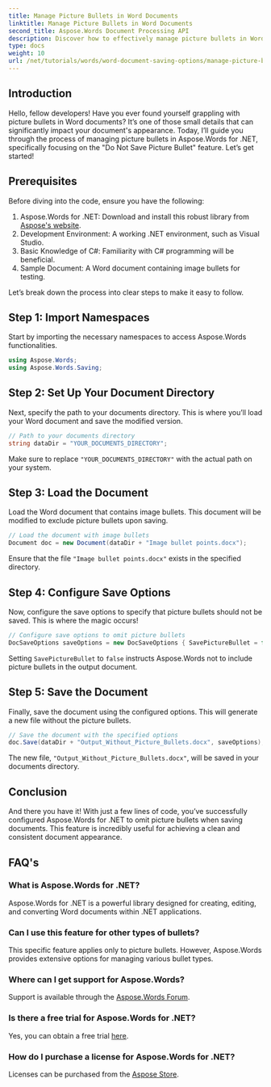 ```yaml
---
title: Manage Picture Bullets in Word Documents
linktitle: Manage Picture Bullets in Word Documents
second_title: Aspose.Words Document Processing API
description: Discover how to effectively manage picture bullets in Word documents with Aspose.Words for .NET. This comprehensive guide walks you through the steps to set up your environment, configure save options.
type: docs
weight: 10
url: /net/tutorials/words/word-document-saving-options/manage-picture-bullet/
---
```

## Introduction

Hello, fellow developers! Have you ever found yourself grappling with picture bullets in Word documents? It’s one of those small details that can significantly impact your document's appearance. Today, I’ll guide you through the process of managing picture bullets in Aspose.Words for .NET, specifically focusing on the "Do Not Save Picture Bullet" feature. Let’s get started!

## Prerequisites

Before diving into the code, ensure you have the following:

1. Aspose.Words for .NET: Download and install this robust library from [Aspose's website](https://releases.aspose.com/words/net/).
2. Development Environment: A working .NET environment, such as Visual Studio.
3. Basic Knowledge of C#: Familiarity with C# programming will be beneficial.
4. Sample Document: A Word document containing image bullets for testing.

Let’s break down the process into clear steps to make it easy to follow.

## Step 1: Import Namespaces

Start by importing the necessary namespaces to access Aspose.Words functionalities.

```csharp
using Aspose.Words;
using Aspose.Words.Saving;
```

## Step 2: Set Up Your Document Directory

Next, specify the path to your documents directory. This is where you’ll load your Word document and save the modified version.

```csharp
// Path to your documents directory
string dataDir = "YOUR_DOCUMENTS_DIRECTORY";
```

Make sure to replace `"YOUR_DOCUMENTS_DIRECTORY"` with the actual path on your system.

## Step 3: Load the Document

Load the Word document that contains image bullets. This document will be modified to exclude picture bullets upon saving.

```csharp
// Load the document with image bullets
Document doc = new Document(dataDir + "Image bullet points.docx");
```

Ensure that the file `"Image bullet points.docx"` exists in the specified directory.

## Step 4: Configure Save Options

Now, configure the save options to specify that picture bullets should not be saved. This is where the magic occurs!

```csharp
// Configure save options to omit picture bullets
DocSaveOptions saveOptions = new DocSaveOptions { SavePictureBullet = false };
```

Setting `SavePictureBullet` to `false` instructs Aspose.Words not to include picture bullets in the output document.

## Step 5: Save the Document

Finally, save the document using the configured options. This will generate a new file without the picture bullets.

```csharp
// Save the document with the specified options
doc.Save(dataDir + "Output_Without_Picture_Bullets.docx", saveOptions);
```

The new file, `"Output_Without_Picture_Bullets.docx"`, will be saved in your documents directory.

## Conclusion

And there you have it! With just a few lines of code, you’ve successfully configured Aspose.Words for .NET to omit picture bullets when saving documents. This feature is incredibly useful for achieving a clean and consistent document appearance.

## FAQ's

### What is Aspose.Words for .NET?
Aspose.Words for .NET is a powerful library designed for creating, editing, and converting Word documents within .NET applications.

### Can I use this feature for other types of bullets?
This specific feature applies only to picture bullets. However, Aspose.Words provides extensive options for managing various bullet types.

### Where can I get support for Aspose.Words?
Support is available through the [Aspose.Words Forum](https://forum.aspose.com/c/words/8).

### Is there a free trial for Aspose.Words for .NET?
Yes, you can obtain a free trial [here](https://releases.aspose.com/).

### How do I purchase a license for Aspose.Words for .NET?
Licenses can be purchased from the [Aspose Store](https://purchase.aspose.com/buy).
